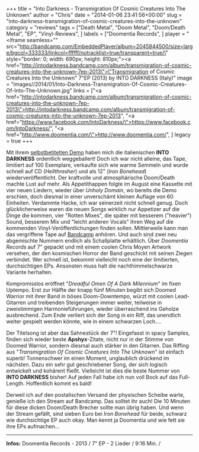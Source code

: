 +++
title = "Into Darkness - Transmigration Of Cosmic Creatures Into The Unknown"
author = "Chris"
date = "2014-01-06 23:41:56+00:00"
slug = "into-darkness-transmigration-of-cosmic-creatures-into-the-unknown"
category = "reviews"
tags = ["Death Metal", "Doom Metal", "Doom/Death Metal", "EP", "Vinyl-Reviews", ]
labels = ["Doomentia Records", ]
player = "<iframe seamless=\"\" src=\"http://bandcamp.com/EmbeddedPlayer/album=2045844500/size=large/bgcol=333333/linkcol=ffffff/notracklist=true/transparent=true/\" style=\"border: 0; width: 690px; height: 810px;\"><a href=\"http://intodarkness.bandcamp.com/album/transmigration-of-cosmic-creatures-into-the-unknown-7ep-2013\">\"Transmigration of Cosmic Creatures Into the Unknown\" 7\"EP (2013) by INTO DARKNESS (Italy)</a></iframe>"
image = "images//2014/01/Into-Darkness-Transmigration-Of-Cosmic-Creatures-Of-Into-The-Unknown.jpg"
links = ["<a href=\"http://intodarkness.bandcamp.com/album/transmigration-of-cosmic-creatures-into-the-unknown-7ep-2013\">http://intodarkness.bandcamp.com/album/transmigration-of-cosmic-creatures-into-the-unknown-7ep-2013</a>", "<a href=\"https://www.facebook.com/IntoDarkness/\">https://www.facebook.com/IntoDarkness/</a>", "<a href=\"http://www.doomentia.com/\">http://www.doomentia.com/</a>", ]
legacy = true
+++

Mit ihrem <a href="http://necroslaughter.de/2012/12/into-darkness-into-darkness/" title="Into Darkness – Into Darkness">selbstbetitelten Demo</a> haben mich die italienischen **INTO DARKNESS** ordentlich weggeballert! Doch ich war nicht alleine, das Tape, limitiert auf 100 Exemplare, verkaufte sich wie warme Semmeln und wurde schnell  auf CD (_Hellthrasher_) und als 12" (_Iron Bonehead_) wiederveröffentlicht. Der kraftvolle und atmosphärische Doom/Death machte Lust auf mehr. Als Appetithappen folgte im August eine Kassette mit vier neuen Liedern, wieder über _Unholy Domain_, wo bereits die Demo erschien, doch diesmal in einer unverschämt kleinen Auflage von 60 Einheiten. Verdammte Hacke, ich war seinerzeit nicht schnell genug. Doch glücklicherweise waren die neuen Songs wirklich nur Appetizer auf die Dinge die kommen, vier "Rotten Mixes", die später mit besserem ("heavier") Sound, besserem Mix und "leicht anderen Vocals" ihren Weg auf die kommenden Vinyl-Veröffentlichungen finden sollen. Mittlerweile kann man das vergriffene Tape auf <a href="http://intodarkness.bandcamp.com/album/cosmic-chaos-mc-2013">Bandcamp</a> anhören. Und auch sind zwei neu abgemischte Nummern endlich als Schallplatte erhältlich. Über _Doomentia Records_ auf 7" gepackt und mit einem coolen Chris Moyen Artwork versehen, der den kosmischen Horror der Band geschickt mit seinen Ziegen verbindet. Wer schnell ist, bekommt vielleicht noch eine der limitierten, durchsichtigen EPs. Ansonsten muss halt die nachthimmelschwarze Variante herhalten.

Kompromisslos eröffnet "_Dreadful Omen Of A Dark Milennium_" im fixen Uptempo. Erst zur Hälfte der knapp fünf Minuten begibt sich Doomed Warrior mit ihrer Band in böses Doom-Downtempo, würzt mit coolen Lead-Gitarren und treibenden Steigerungen immer weiter, teilweise in zweistimmigen Harmonieführungen, wieder überraschend ins Geholze ausbrechend. Zum Ende verliert sich der Song in ein Riff, das unendlich weiter gespielt werden könnte, wie in einem schwarzen Loch....

Der Titelsong ist aber das Sahnestück der 7"! Eingefasst in spacy Samples, finden sich wieder beste **Apshyx**-Zitate, nicht nur in der Stimme von Doomed Warrior, sondern diesmal auch stärker in den Gitarren. Das Riffing aus "_Transmigration Of Cosmic Creatures Into The Unknown_" ist einfach superb! Tonnenschwer im einen Moment, unglaublich drückend im nächsten. Dazu ein sehr gut geschriebener Song, der sich logisch entwickelt und kohärent fließt. Vielleicht ist dies die beste Nummer von **INTO DARKNESS** bisher! Auf jeden Fall habe ich nun voll Bock auf das Full-Length. Hoffentlich kommt es bald!

Derweil ich auf den postalischen Versand der physischen Scheibe warte, genieße ich den Stream auf Bandcamp. Das solltet ihr auch! Die 10 Minuten für diese dicken Doom/Death Brecher sollte man übrig haben. Und wenn der Stream gefällt, sind sieben Euro bei _Iron Bonehead_ für beide, schwarz wie durchsichtige EP auch okay. Man kennt ja Doomentia und wie fett sie ihre EPs aufmachen...






---
**Infos:**
Doomentia Records - 2013 / 
7" EP - 2 Lieder / 9:16 Min. / 
